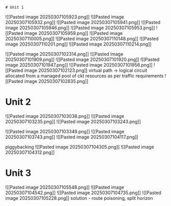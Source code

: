 	# Unit 1
![[Pasted image 20250307105923.png]]
![[Pasted image 20250307105932.png]]
![[Pasted image 20250307105941.png]]
![[Pasted image 20250307105946.png]]
![[Pasted image 20250307105953.png]]
![[Pasted image 20250307105959.png]]
![[Pasted image 20250307110005.png]]
![[Pasted image 20250307110148.png]]
![[Pasted image 20250307110201.png]]
![[Pasted image 20250307110214.png]]

![[Pasted image 20250307102314.png]]
![[Pasted image 20250307101909.png]]
![[Pasted image 20250307101920.png]]
![[Pasted image 20250307101947.png]]
![[Pasted image 20250307101956.png]]
![[Pasted image 20250307102123.png]]
virtual path -> logical circuit allocated from a managed pool of ckt resources as per traffic requirements
![[Pasted image 20250307102835.png]]

# Unit 2

![[Pasted image 20250307103038.png]]
![[Pasted image 20250307103235.png]]
![[Pasted image 20250307103243.png]]

![[Pasted image 20250307103349.png]]
![[Pasted image 20250307103743.png]]
![[Pasted image 20250307104117.png]]

piggybacking
![[Pasted image 20250307104305.png]]
![[Pasted image 20250307104312.png]]

# Unit 3
![[Pasted image 20250307105548.png]]
![[Pasted image 20250307104542.png]]
![[Pasted image 20250307104735.png]]
![[Pasted image 20250307105228.png]]
solution - route poisoning, split horizon
